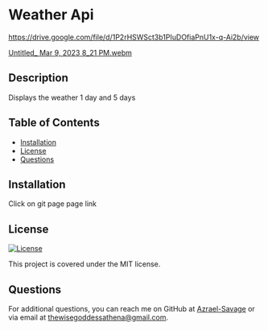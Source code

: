 # Weather Api


https://drive.google.com/file/d/1P2rHSWSct3b1PIuDOfiaPnU1x-q-Ai2b/view


[Untitled_ Mar 9, 2023 8_21 PM.webm](https://user-images.githubusercontent.com/113001155/224215199-22c5d03a-d0ce-4ee6-adde-5a57f781e2f8.webm)



## Description
Displays the weather 1 day and 5 days

## Table of Contents
- [Installation](#installation)
- [License](#license)
- [Questions](#questions)

## Installation
Click on git page page link




## License
[![License](https://img.shields.io/badge/License-MIT-yellow.svg)](https://opensource.org/licenses/MIT)


This project is covered under the MIT license.


## Questions
For additional questions, you can reach me on GitHub at [Azrael-Savage](https://github.com/Azrael-Savage)
or via email at thewisegoddessathena@gmail.com.
